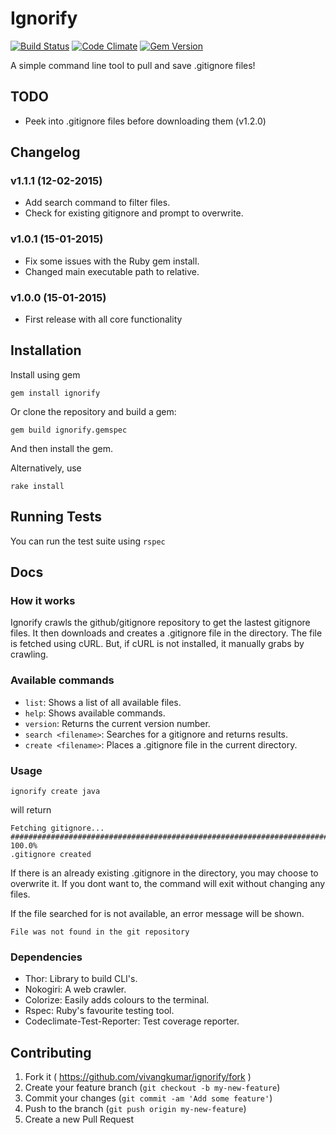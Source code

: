 # Ignorify 
[![Build Status](https://travis-ci.org/vivangkumar/ignorify.svg)](https://travis-ci.org/vivangkumar/ignorify)
[![Code Climate](https://codeclimate.com/github/vivangkumar/ignorify/badges/gpa.svg)](https://codeclimate.com/github/vivangkumar/ignorify)
[![Gem Version](https://badge.fury.io/rb/ignorify.svg)](http://badge.fury.io/rb/ignorify)

A simple command line tool to pull and save .gitignore files!

## TODO

- Peek into .gitignore files before downloading them (v1.2.0)

## Changelog

### v1.1.1 (12-02-2015)

- Add search command to filter files.
- Check for existing gitignore and prompt to overwrite.

### v1.0.1 (15-01-2015)

- Fix some issues with the Ruby gem install.
- Changed main executable path to relative.

### v1.0.0 (15-01-2015)

- First release with all core functionality 

## Installation

Install using gem

`gem install ignorify`

Or clone the repository and build a gem:
	
`gem build ignorify.gemspec`

And then install the gem.

Alternatively, use
	
`rake install`

## Running Tests

You can run the test suite using `rspec`

## Docs

### How it works

Ignorify crawls the github/gitignore repository to get the lastest gitignore files.
It then downloads and creates a .gitignore file in the directory.
The file is fetched using cURL.
But, if cURL is not installed, it manually grabs by crawling.

### Available commands

- `list`: Shows a list of all available files.
- `help`: Shows available commands.
- `version`: Returns the current version number.
- `search <filename>`: Searches for a gitignore and returns results.
- `create <filename>`: Places a .gitignore file in the current directory.

### Usage

`ignorify create java`

will return

```
Fetching gitignore...
######################################################################## 100.0%
.gitignore created
```
If there is an already existing .gitignore in the directory, you may choose to overwrite it.
If you dont want to, the command will exit without changing any files.

If the file searched for is not available, an error message will be shown.

`File was not found in the git repository`

### Dependencies

- Thor: Library to build CLI's.
- Nokogiri: A web crawler.
- Colorize: Easily adds colours to the terminal.
- Rspec: Ruby's favourite testing tool.
- Codeclimate-Test-Reporter: Test coverage reporter.

## Contributing

1. Fork it ( https://github.com/vivangkumar/ignorify/fork )
2. Create your feature branch (`git checkout -b my-new-feature`)
3. Commit your changes (`git commit -am 'Add some feature'`)
4. Push to the branch (`git push origin my-new-feature`)
5. Create a new Pull Request
